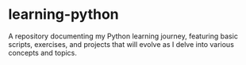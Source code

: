 # learning-python
A repository documenting my Python learning journey, featuring basic scripts, exercises, and projects that will evolve as I delve into various concepts and topics.

